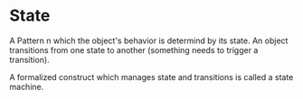 # State
A Pattern n which the object's behavior is determind by its state. An object transitions from one state to another (something needs to trigger a transition).

A formalized construct which manages state and transitions is called a state machine.
    